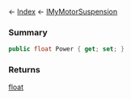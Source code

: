← [Index](Api-Index) ← [IMyMotorSuspension](Sandbox.ModAPI.Ingame.IMyMotorSuspension)

### Summary

```csharp
public float Power { get; set; }
```

### Returns

[float](https://docs.microsoft.com/en-us/dotnet/api/system.single?view=netframework-4.6)

